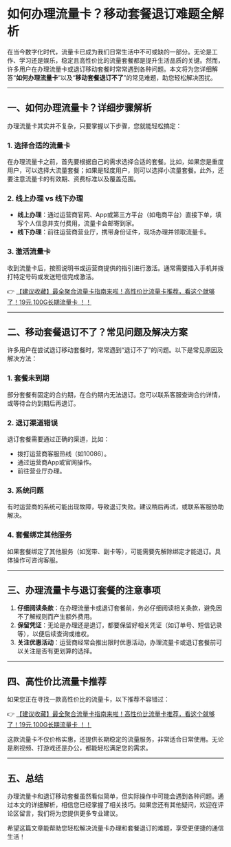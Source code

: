 # 如何办理流量卡？移动套餐退订难题全解析

在当今数字化时代，流量卡已成为我们日常生活中不可或缺的一部分。无论是工作、学习还是娱乐，稳定且高性价比的流量套餐都是提升生活品质的关键。然而，许多用户在办理流量卡或退订移动套餐时常常遇到各种问题。本文将为您详细解答“**如何办理流量卡**”以及“**移动套餐退订不了**”的常见难题，助您轻松解决困扰。

---

## 一、如何办理流量卡？详细步骤解析

办理流量卡其实并不复杂，只要掌握以下步骤，您就能轻松搞定：

### 1. 选择合适的流量卡
在办理流量卡之前，首先要根据自己的需求选择合适的套餐。比如，如果您是重度用户，可以选择大流量套餐；如果是轻度用户，则可以选择小流量套餐。此外，还要注意流量卡的有效期、资费标准以及覆盖范围。

### 2. 线上办理 vs 线下办理
- **线上办理**：通过运营商官网、App或第三方平台（如电商平台）直接下单，填写个人信息并支付费用，流量卡会邮寄到家。
- **线下办理**：前往运营商营业厅，携带身份证件，现场办理并领取流量卡。

### 3. 激活流量卡
收到流量卡后，按照说明书或运营商提供的指引进行激活。通常需要插入手机并拨打特定号码或发送短信完成激活。

👉 [【建议收藏】最全聚合流量卡指南来啦！高性价比流量卡推荐，看这个就够了！19元 100G长期流量卡 ！！](https://bit.ly/Liuliangka)

---

## 二、移动套餐退订不了？常见问题及解决方案

许多用户在尝试退订移动套餐时，常常遇到“退订不了”的问题。以下是常见原因及解决方法：

### 1. 套餐未到期
部分套餐有固定的合约期，在合约期内无法退订。您可以联系客服查询合约详情，或等待合约到期后再退订。

### 2. 退订渠道错误
退订套餐需要通过正确的渠道，比如：
- 拨打运营商客服热线（如10086）。
- 通过运营商App或官网操作。
- 前往营业厅办理。

### 3. 系统问题
有时运营商的系统可能出现故障，导致退订失败。建议稍后再试，或联系客服协助解决。

### 4. 套餐绑定其他服务
如果套餐绑定了其他服务（如宽带、副卡等），可能需要先解除绑定才能退订。具体操作可咨询客服。

---

## 三、办理流量卡与退订套餐的注意事项

1. **仔细阅读条款**：在办理流量卡或退订套餐前，务必仔细阅读相关条款，避免因不了解规则而产生额外费用。
2. **保留凭证**：无论是办理还是退订，都要保留好相关凭证（如订单号、短信记录等），以便后续查询或维权。
3. **关注优惠活动**：运营商经常会推出限时优惠活动，办理流量卡或退订套餐前可以关注是否有更划算的选择。

---

## 四、高性价比流量卡推荐

如果您正在寻找一款高性价比的流量卡，以下推荐不容错过：

👉 [【建议收藏】最全聚合流量卡指南来啦！高性价比流量卡推荐，看这个就够了！19元 100G长期流量卡 ！！](https://bit.ly/Liuliangka)

这款流量卡不仅价格实惠，还提供长期稳定的流量服务，非常适合日常使用。无论是刷视频、打游戏还是办公，都能轻松满足您的需求。

---

## 五、总结

办理流量卡和退订移动套餐虽然看似简单，但实际操作中可能会遇到各种问题。通过本文的详细解析，相信您已经掌握了相关技巧。如果您还有其他疑问，欢迎在评论区留言，我们将为您提供更多专业建议。

希望这篇文章能帮助您轻松解决流量卡办理和套餐退订的难题，享受更便捷的通信生活！